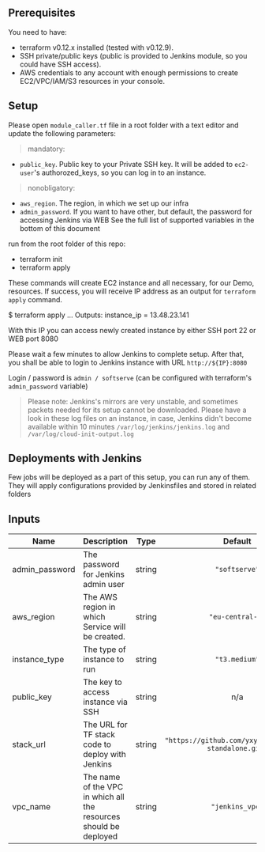 ## Prerequisites

You need to have:
- terraform v0.12.x installed (tested with v0.12.9).
- SSH private/public keys (public is provided to Jenkins module, so you could have SSH access).
- AWS credentials to any account with enough permissions to create EC2/VPC/IAM/S3 resources in your console.

## Setup

Please open `module_caller.tf` file in a root folder with a text editor and update the following parameters:

> mandatory:
- `public_key`. Public key to your Private SSH key. It will be added to `ec2-user`'s authorozed_keys, so you can log in to an instance.

> nonobligatory:
- `aws_region`. The region, in which we set up our infra
- `admin_password`. If you want to have other, but default, the password for accessing Jenkins via WEB
See the full list of supported variables in the bottom of this document


run from the root folder of this repo: 
- terraform init
- terraform apply

These commands will create EC2 instance and all necessary, for our Demo, resources.
If success, you will receive IP address as an output for `terraform apply` command.

 $ terraform apply
 ...
 Outputs:
 instance_ip = 13.48.23.141

With this IP you can access newly created instance by either SSH port 22 or WEB port 8080

Please wait a few minutes to allow Jenkins to complete setup.
After that, you shall be able to login to Jenkins instance with URL
`http://${IP}:8080`

Login / password is `admin / softserve` (can be configured with terraform's `admin_password` variable)

> Please note:
Jenkins's mirrors are very unstable, and sometimes packets needed for its setup cannot be downloaded. 
Please have a look in these log files on an instance, in case, Jenkins didn't become available within 10 minutes
`/var/log/jenkins/jenkins.log` and `/var/log/cloud-init-output.log`

## Deployments with Jenkins
Few jobs will be deployed as a part of this setup, you can run any of them.
They will apply configurations provided by Jenkinsfiles and stored in related folders

## Inputs

| Name | Description | Type | Default | Required |
|------|-------------|:----:|:-----:|:-----:|
| admin\_password | The password for Jenkins admin user | string | `"softserve"` | no |
| aws\_region | The AWS region in which Service will be created. | string | `"eu-central-1"` | no |
| instance\_type | The type of instance to run | string | `"t3.medium"` | no |
| public\_key | The key to access instance via SSH | string | n/a | yes |
| stack\_url | The URL for TF stack code to deploy with Jenkins | string | `"https://github.com/yxycman/jenkins-standalone.git"` | no |
| vpc\_name | The name of the VPC in which all the resources should be deployed | string | `"jenkins_vpc"` | no |
